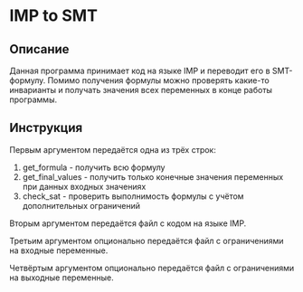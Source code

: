 # IMP to SMT

## Описание

Данная программа принимает код на языке IMP и переводит его в SMT-формулу. Помимо получения формулы можно проверять какие-то инварианты и получать значения всех переменных в конце работы программы.

## Инструкция

Первым аргументом передаётся одна из трёх строк:

1. get_formula - получить всю формулу
2. get_final_values - получить только конечные значения переменных при данных входных значениях
3. check_sat - проверить выполнимость формулы с учётом дополнительных ограничений

Вторым аргументом передаётся файл с кодом на языке IMP.

Третьим аргументом опционально передаётся файл с ограничениями на входные переменные.

Четвёртым аргументом опционально передаётся файл с ограничениями на выходные переменные.
